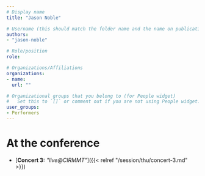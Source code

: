 ```yaml
---
# Display name
title: "Jason Noble"

# Username (this should match the folder name and the name on publications)
authors:
- "jason-noble"

# Role/position
role:

# Organizations/Affiliations
organizations:
- name: 
  url: ""

# Organizational groups that you belong to (for People widget)
#   Set this to `[]` or comment out if you are not using People widget.
user_groups:
- Performers
---
```


<!--
# About

Elit exercitation eu occaecat velit ad.
-->

# At the conference

- [**Concert 3:** *"live@CIRMMT"*]({{< relref "/session/thu/concert-3.md" >}})